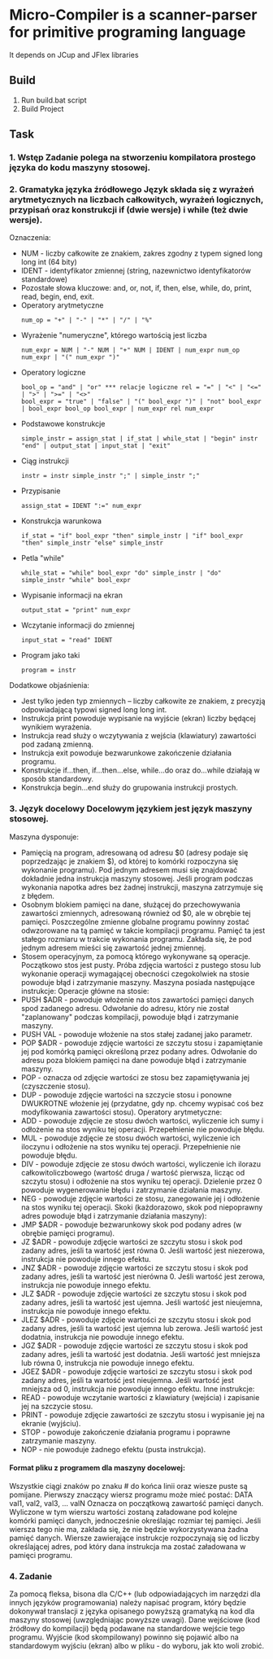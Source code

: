 # Micro-Compiler is a scanner-parser for primitive programing language
It depends on JCup and JFlex libraries

## Build
1. Run build.bat script
2. Build Project

## Task
### 1. Wstęp Zadanie polega na stworzeniu kompilatora prostego języka do kodu maszyny stosowej. 
### 2. Gramatyka języka źródłowego Język składa się z wyrażeń arytmetycznych na liczbach całkowitych, wyrażeń logicznych, przypisań oraz konstrukcji if (dwie wersje) i while (też dwie wersje). 
Oznaczenia: 
- NUM - liczby całkowite ze znakiem, zakres zgodny z typem signed long long int (64 bity) 
- IDENT - identyfikator zmiennej (string, nazewnictwo identyfikatorów standardowe) 
- Pozostałe słowa kluczowe: and, or, not, if, then, else, while, do, print, read, begin, end, exit. 
- Operatory arytmetyczne 
  ```
  num_op = "+" | "-" | "*" | "/" | "%"
  ``` 
- Wyrażenie "numeryczne", którego wartością jest liczba 
  ```
  num_expr = NUM | "-" NUM | "+" NUM | IDENT | num_expr num_op num_expr | "(" num_expr ")"
  ```
- Operatory logiczne 
  ```
  bool_op = "and" | "or" *** relacje logiczne rel = "=" | "<" | "<=" | ">" | ">=" | "<>"
  bool_expr = "true" | "false" | "(" bool_expr ")" | "not" bool_expr | bool_expr bool_op bool_expr | num_expr rel num_expr
  ```
- Podstawowe konstrukcje 
  ```
  simple_instr = assign_stat | if_stat | while_stat | "begin" instr "end" | output_stat | input_stat | "exit"
  ```
- Ciąg instrukcji 
  ```
  instr = instr simple_instr ";" | simple_instr ";"
  ```
- Przypisanie 
  ```
  assign_stat = IDENT ":=" num_expr
  ```
- Konstrukcja warunkowa 
  ```
  if_stat = "if" bool_expr "then" simple_instr | "if" bool_expr "then" simple_instr "else" simple_instr
  ```
- Petla "while" 
  ```
  while_stat = "while" bool_expr "do" simple_instr | "do" simple_instr "while" bool_expr
  ```
- Wypisanie informacji na ekran 
  ```
  output_stat = "print" num_expr
  ```
- Wczytanie informacji do zmiennej
  ```
  input_stat = "read" IDENT
  ```
- Program jako taki 
  ```
  program = instr
  ```
Dodatkowe objaśnienia: 
- Jest tylko jeden typ zmiennych – liczby całkowite ze znakiem, z precyzją odpowiadającą typowi signed long long int.
- Instrukcja print powoduje wypisanie na wyjście (ekran) liczby będącej wynikiem wyrażenia.
- Instrukcja read służy o wczytywania z wejścia (klawiatury) zawartości pod zadaną zmienną.
- Instrukcja exit powoduje bezwarunkowe zakończenie działania programu.
- Konstrukcje if...then, if...then...else, while...do oraz do...while działają w sposób standardowy.
- Konstrukcja begin...end służy do grupowania instrukcji prostych. 
### 3. Język docelowy Docelowym językiem jest język maszyny stosowej. 
Maszyna dysponuje:
- Pamięcią na program, adresowaną od adresu $0 (adresy podaje się poprzedzając je znakiem $), od której to komórki rozpoczyna się wykonanie programu). Pod jednym adresem musi się znajdować dokładnie jedna instrukcja maszyny stosowej. Jeśli program podczas wykonania napotka adres bez żadnej instrukcji, maszyna zatrzymuje się z błędem.
- Osobnym blokiem pamięci na dane, służącej do przechowywania zawartości zmiennych, adresowaną również od $0, ale w obrębie tej pamięci. Poszczególne zmienne globalne programu powinny zostać odwzorowane na tą pamięć w takcie kompilacji programu. Pamięć ta jest stałego rozmiaru w trakcie wykonania programu. Zakłada się, że pod jednym adresem mieści się zawartość jednej zmiennej.
- Stosem operacyjnym, za pomocą którego wykonywane są operacje. Początkowo stos jest pusty. Próba zdjęcia wartości z pustego stosu lub wykonanie operacji wymagającej obecności czegokolwiek na stosie powoduje błąd i zatrzymanie maszyny.
Maszyna posiada następujące instrukcje:
Operacje główne na stosie: 
- PUSH $ADR - powoduje włożenie na stos zawartości pamięci danych spod zadanego adresu. Odwołanie do adresu, który nie został "zaplanowany" podczas kompilacji, powoduje błąd i zatrzymanie maszyny.
- PUSH VAL - powoduje włożenie na stos stałej zadanej jako parametr.
- POP $ADR - powoduje zdjęcie wartości ze szczytu stosu i zapamiętanie jej pod komórką pamięci określoną przez podany adres. Odwołanie do adresu poza blokiem pamięci na dane powoduje błąd i zatrzymanie maszyny.
- POP - oznacza od zdjęcie wartości ze stosu bez zapamiętywania jej (czyszczenie stosu).
- DUP - powoduje zdjęcie wartości na szczycie stosu i ponowne DWUKROTNE włożenie jej (przydatne, gdy np. chcemy wypisać coś bez modyfikowania zawartości stosu).
Operatory arytmetyczne:
- ADD - powoduje zdjęcie ze stosu dwóch wartości, wyliczenie ich sumy i odłożenie na stos wyniku tej operacji. Przepełnienie nie powoduje błędu.
- MUL - powoduje zdjęcie ze stosu dwóch wartości, wyliczenie ich iloczynu i odłożenie na stos wyniku tej operacji. Przepełnienie nie powoduje błędu.
- DIV - powoduje zdjęcie ze stosu dwóch wartości, wyliczenie ich ilorazu całkowitoliczbowego (wartość druga / wartość pierwsza, licząc od szczytu stosu) i odłożenie na stos wyniku tej operacji. Dzielenie przez 0 powoduje wygenerowanie błędu i zatrzymanie działania maszyny.
- NEG - powoduje zdjęcie wartości ze stosu, zanegowanie jej i odłożenie na stos wyniku tej operacji.
Skoki (każdorazowo, skok pod niepoprawny adres powoduje błąd i zatrzymanie działania maszyny):
- JMP $ADR - powoduje bezwarunkowy skok pod podany adres (w obrębie pamięci programu).
- JZ $ADR - powoduje zdjęcie wartości ze szczytu stosu i skok pod zadany adres, jeśli ta wartość jest równa 0. Jeśli wartość jest niezerowa, instrukcja nie powoduje innego efektu.
- JNZ $ADR - powoduje zdjęcie wartości ze szczytu stosu i skok pod zadany adres, jeśli ta wartość jest nierówna 0. Jeśli wartość jest zerowa, instrukcja nie powoduje innego efektu. 
- JLZ $ADR -  powoduje zdjęcie wartości ze szczytu stosu i skok pod zadany adres, jeśli ta wartość jest ujemna. Jeśli wartość jest nieujemna, instrukcja nie powoduje innego efektu.
- JLEZ $ADR -  powoduje zdjęcie wartości ze szczytu stosu i skok pod zadany adres, jeśli ta wartość jest ujemna lub zerowa. Jeśli wartość jest dodatnia, instrukcja nie powoduje innego efektu. 
- JGZ $ADR -  powoduje zdjęcie wartości ze szczytu stosu i skok pod zadany adres, jeśli ta wartość jest dodatnia. Jeśli wartość jest mniejsza lub równa 0, instrukcja nie powoduje innego efektu. 
- JGEZ $ADR -  powoduje zdjęcie wartości ze szczytu stosu i skok pod zadany adres, jeśli ta wartość jest nieujemna. Jeśli wartość jest mniejsza od 0, instrukcja nie powoduje innego efektu.
Inne instrukcje:
- READ - powoduje wczytanie wartości z klawiatury (wejścia) i zapisanie jej na szczycie stosu.
- PRINT - powoduje zdjęcie zawartości ze szczytu stosu i wypisanie jej na ekranie (wyjściu).
- STOP - powoduje zakończenie działania programu i poprawne zatrzymanie maszyny.
- NOP - nie powoduje żadnego efektu (pusta instrukcja). 

#### Format pliku z programem dla maszyny docelowej: 
Wszystkie ciągi znaków po znaku # do końca linii oraz wiesze puste są pomijane.
Pierwszy znaczący wiersz programu może mieć postać: DATA val1, val2, val3, ... valN Oznacza on początkową zawartość pamięci danych. Wyliczone w tym wierszu wartości zostaną załadowane pod kolejne komórki pamięci danych, jednocześnie określając rozmiar tej pamięci. Jeśli wiersza tego nie ma, zakłada się, że nie będzie wykorzystywana żadna pamięć danych.
Wiersze zawierające instrukcje rozpoczynają się od liczby określającej adres, pod który dana instrukcja ma zostać załadowana w pamięci programu.
### 4. Zadanie 
Za pomocą fleksa, bisona dla C/C++ (lub odpowiadających im narzędzi dla innych języków programowania) należy napisać program, który będzie dokonywał translacji z języka opisanego powyższą gramatyką na kod dla maszyny stosowej (uwzględniając powyższe uwagi). Dane wejściowe (kod źródłowy do kompilacji) będą podawane na standardowe wejście tego programu. Wyjście (kod skompilowany) powinno się pojawić albo na standardowym wyjściu (ekran) albo w pliku - do wyboru, jak kto woli zrobić.

